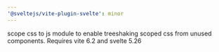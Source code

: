 ```yaml
---
'@sveltejs/vite-plugin-svelte': minor
---
```


scope css to js module to enable treeshaking scoped css from unused components. Requires vite 6.2 and svelte 5.26
